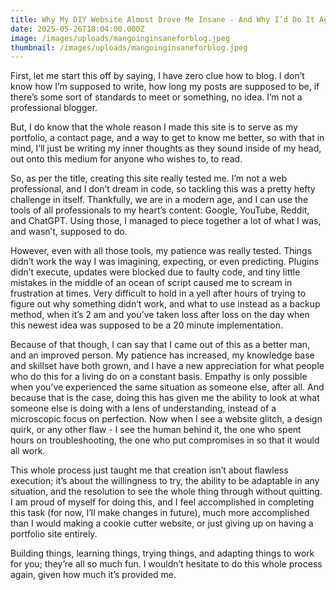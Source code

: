 ```yaml
---
title: Why My DIY Website Almost Drove Me Insane - And Why I’d Do It Again
date: 2025-05-26T18:04:00.000Z
image: /images/uploads/mangoinginsaneforblog.jpeg
thumbnail: /images/uploads/mangoinginsaneforblog.jpeg
---
```

F﻿irst, let me start this off by saying, I have zero clue how to blog. I don’t know how I’m supposed to write, how long my posts are supposed to be, if there’s some sort of standards to meet or something, no idea. I’m not a professional blogger.

B﻿ut, I do know that the whole reason I made this site is to serve as my portfolio, a contact page, and a way to get to know me better, so with that in mind, I’ll just be writing my inner thoughts as they sound inside of my head, out onto this medium for anyone who wishes to, to read.

S﻿o, as per the title, creating this site really tested me. I’m not a web professional, and I don’t dream in code, so tackling this was a pretty hefty challenge in itself. Thankfully, we are in a modern age, and I can use the tools of all professionals to my heart’s content: Google, YouTube, Reddit, and ChatGPT. Using those, I managed to piece together a lot of what I was, and wasn’t, supposed to do.

H﻿owever, even with all those tools, my patience was really tested. Things didn’t work the way I was imagining, expecting, or even predicting. Plugins didn’t execute, updates were blocked due to faulty code, and tiny little mistakes in the middle of an ocean of script caused me to scream in frustration at times. Very difficult to hold in a yell after hours of trying to figure out why something didn’t work, and what to use instead as a backup method, when it’s 2 am and you’ve taken loss after loss on the day when this newest idea was supposed to be a 20 minute implementation.

B﻿ecause of that though, I can say that I came out of this as a better man, and an improved person. My patience has increased, my knowledge base and skillset have both grown, and I have a new appreciation for what people who do this for a living do on a constant basis. Empathy is only possible when you’ve experienced the same situation as someone else, after all. And because that is the case, doing this has given me the ability to look at what someone else is doing with a lens of understanding, instead of a microscopic focus on perfection. Now when I see a website glitch, a design quirk, or any other flaw - I see the human behind it, the one who spent hours on troubleshooting, the one who put compromises in so that it would all work.

T﻿his whole process just taught me that creation isn’t about flawless execution; it’s about the willingness to try, the ability to be adaptable in any situation, and the resolution to see the whole thing through without quitting. I am proud of myself for doing this, and I feel accomplished in completing this task (for now, I’ll make changes in future), much more accomplished than I would making a cookie cutter website, or just giving up on having a portfolio site entirely.

B﻿uilding things, learning things, trying things, and adapting things to work for you; they’re all so much fun. I wouldn’t hesitate to do this whole process again, given how much it’s provided me.
